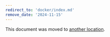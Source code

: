 ```yaml
---
redirect_to: 'docker/index.md'
remove_date: '2024-11-15'
---
```


This document was moved to [another location](docker/index.md).

<!-- This redirect file can be deleted after <2024-11-15>. -->
<!-- Redirects that point to other docs in the same project expire in three months. -->
<!-- Redirects that point to docs in a different project or site (for example, link is not relative and starts with `https:`) expire in one year. -->
<!-- Before deletion, see: https://docs.gitlab.com/ee/development/documentation/redirects.html -->

